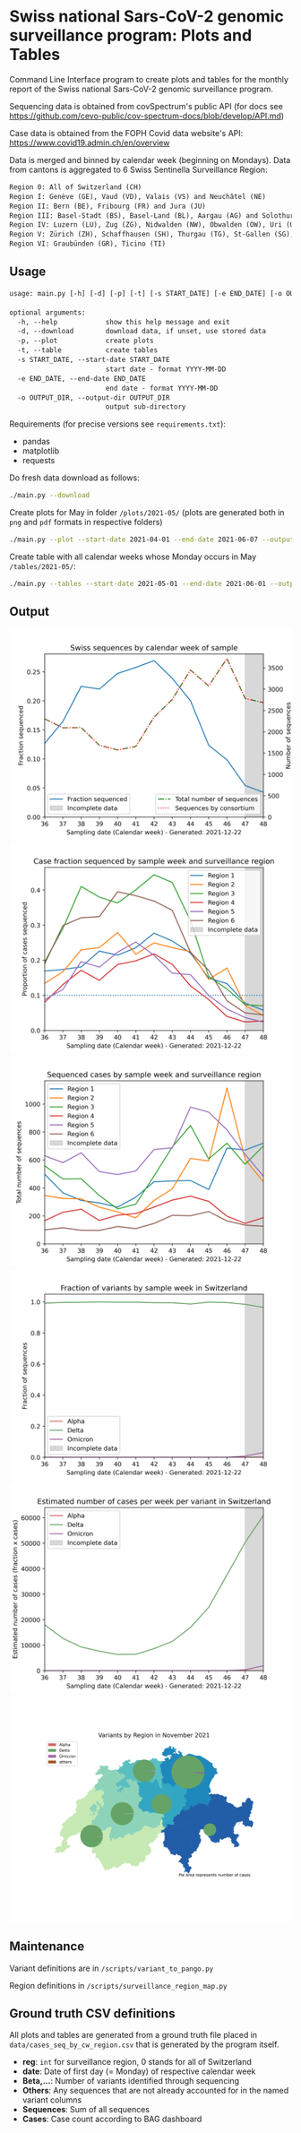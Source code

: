 # Swiss national Sars-CoV-2 genomic surveillance program: Plots and Tables

Command Line Interface program to create plots and tables for the monthly report of the Swiss national Sars-CoV-2 genomic surveillance program.

Sequencing data is obtained from covSpectrum's public API (for docs see <https://github.com/cevo-public/cov-spectrum-docs/blob/develop/API.md>)

Case data is obtained from the FOPH Covid data website's API: <https://www.covid19.admin.ch/en/overview>

Data is merged and binned by calendar week (beginning on Mondays). Data from cantons is aggregated to 6 Swiss Sentinella Surveillance Region:

```txt
Region 0: All of Switzerland (CH)
Region I: Genève (GE), Vaud (VD), Valais (VS) and Neuchâtel (NE)
Region II: Bern (BE), Fribourg (FR) and Jura (JU)
Region III: Basel-Stadt (BS), Basel-Land (BL), Aargau (AG) and Solothurn (SO)
Region IV: Luzern (LU), Zug (ZG), Nidwalden (NW), Obwalden (OW), Uri (UR), Schwyz (SZ) and Glarus (GL)
Region V: Zürich (ZH), Schaffhausen (SH), Thurgau (TG), St-Gallen (SG), Appenzell-Innerhoden (AI) and Appenzell-Ausserhoden (AR)
Region VI: Graubünden (GR), Ticino (TI) 
```

## Usage

```txt
usage: main.py [-h] [-d] [-p] [-t] [-s START_DATE] [-e END_DATE] [-o OUTPUT_DIR]

optional arguments:
  -h, --help            show this help message and exit
  -d, --download        download data, if unset, use stored data
  -p, --plot            create plots
  -t, --table           create tables
  -s START_DATE, --start-date START_DATE
                        start date - format YYYY-MM-DD
  -e END_DATE, --end-date END_DATE
                        end date - format YYYY-MM-DD
  -o OUTPUT_DIR, --output-dir OUTPUT_DIR
                        output sub-directory
```

Requirements (for precise versions see `requirements.txt`):

- pandas
- matplotlib
- requests

Do fresh data download as follows:

```bash
./main.py --download
```

Create plots for May in folder `/plots/2021-05/` (plots are generated both in `png` and `pdf` formats in respective folders)

```bash
./main.py --plot --start-date 2021-04-01 --end-date 2021-06-07 --output-dir 2021-05 
```

Create table with all calendar weeks whose Monday occurs in May `/tables/2021-05/`:

```bash
./main.py --tables --start-date 2021-05-01 --end-date 2021-06-01 --output-dir 2021-05 
```

## Output

![plot](./plots/2021-11/png/sequence_share_CH.png)
![plot](./plots/2021-11/png/sequence_share_regions.png)
![plot](./plots/2021-11/png/sequences_regions.png)
![plot](./plots/2021-11/png/variant_share_CH.png)
![plot](./plots/2021-11/png/variant_estimate_CH.png)
![plot](./plots/2021-11/png/variant_map.png)

## Maintenance

Variant definitions are in `/scripts/variant_to_pango.py`

Region definitions in `/scripts/surveillance_region_map.py`

## Ground truth CSV definitions

All plots and tables are generated from a ground truth file placed in `data/cases_seq_by_cw_region.csv` that is generated by the program itself.

- **reg**: `int` for surveillance region, 0 stands for all of Switzerland
- **date**: Date of first day (= Monday) of respective calendar week
- **Beta,...**: Number of variants identified through sequencing
- **Others**: Any sequences that are not already accounted for in the named variant columns
- **Sequences**: Sum of all sequences
- **Cases**: Case count according to BAG dashboard
